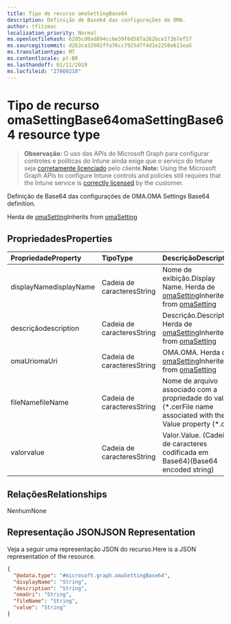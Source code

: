 ```yaml
---
title: Tipo de recurso omaSettingBase64
description: Definição de Base64 das configurações de OMA.
author: tfitzmac
localization_priority: Normal
ms.openlocfilehash: 6205cd0ad894cc6e39f6d587a262bce173b7ef57
ms.sourcegitcommit: d2b3ca32602ffa76cc7925d7f4d1e2258e611ea5
ms.translationtype: MT
ms.contentlocale: pt-BR
ms.lasthandoff: 01/11/2019
ms.locfileid: "27860218"
---
```

# <a name="omasettingbase64-resource-type"></a><span data-ttu-id="c09ea-103">Tipo de recurso omaSettingBase64</span><span class="sxs-lookup"><span data-stu-id="c09ea-103">omaSettingBase64 resource type</span></span>

> <span data-ttu-id="c09ea-104">**Observação:** O uso das APIs do Microsoft Graph para configurar controles e políticas do Intune ainda exige que o serviço do Intune seja [corretamente licenciado](https://go.microsoft.com/fwlink/?linkid=839381) pelo cliente.</span><span class="sxs-lookup"><span data-stu-id="c09ea-104">**Note:** Using the Microsoft Graph APIs to configure Intune controls and policies still requires that the Intune service is [correctly licensed](https://go.microsoft.com/fwlink/?linkid=839381) by the customer.</span></span>

<span data-ttu-id="c09ea-105">Definição de Base64 das configurações de OMA.</span><span class="sxs-lookup"><span data-stu-id="c09ea-105">OMA Settings Base64 definition.</span></span>

<span data-ttu-id="c09ea-106">Herda de [omaSetting](../resources/intune-deviceconfig-omasetting.md)</span><span class="sxs-lookup"><span data-stu-id="c09ea-106">Inherits from [omaSetting](../resources/intune-deviceconfig-omasetting.md)</span></span>

## <a name="properties"></a><span data-ttu-id="c09ea-107">Propriedades</span><span class="sxs-lookup"><span data-stu-id="c09ea-107">Properties</span></span>
|<span data-ttu-id="c09ea-108">Propriedade</span><span class="sxs-lookup"><span data-stu-id="c09ea-108">Property</span></span>|<span data-ttu-id="c09ea-109">Tipo</span><span class="sxs-lookup"><span data-stu-id="c09ea-109">Type</span></span>|<span data-ttu-id="c09ea-110">Descrição</span><span class="sxs-lookup"><span data-stu-id="c09ea-110">Description</span></span>|
|:---|:---|:---|
|<span data-ttu-id="c09ea-111">displayName</span><span class="sxs-lookup"><span data-stu-id="c09ea-111">displayName</span></span>|<span data-ttu-id="c09ea-112">Cadeia de caracteres</span><span class="sxs-lookup"><span data-stu-id="c09ea-112">String</span></span>|<span data-ttu-id="c09ea-113">Nome de exibição.</span><span class="sxs-lookup"><span data-stu-id="c09ea-113">Display Name.</span></span> <span data-ttu-id="c09ea-114">Herda de [omaSetting](../resources/intune-deviceconfig-omasetting.md)</span><span class="sxs-lookup"><span data-stu-id="c09ea-114">Inherited from [omaSetting](../resources/intune-deviceconfig-omasetting.md)</span></span>|
|<span data-ttu-id="c09ea-115">descrição</span><span class="sxs-lookup"><span data-stu-id="c09ea-115">description</span></span>|<span data-ttu-id="c09ea-116">Cadeia de caracteres</span><span class="sxs-lookup"><span data-stu-id="c09ea-116">String</span></span>|<span data-ttu-id="c09ea-117">Descrição.</span><span class="sxs-lookup"><span data-stu-id="c09ea-117">Description.</span></span> <span data-ttu-id="c09ea-118">Herda de [omaSetting](../resources/intune-deviceconfig-omasetting.md)</span><span class="sxs-lookup"><span data-stu-id="c09ea-118">Inherited from [omaSetting](../resources/intune-deviceconfig-omasetting.md)</span></span>|
|<span data-ttu-id="c09ea-119">omaUri</span><span class="sxs-lookup"><span data-stu-id="c09ea-119">omaUri</span></span>|<span data-ttu-id="c09ea-120">Cadeia de caracteres</span><span class="sxs-lookup"><span data-stu-id="c09ea-120">String</span></span>|<span data-ttu-id="c09ea-121">OMA.</span><span class="sxs-lookup"><span data-stu-id="c09ea-121">OMA.</span></span> <span data-ttu-id="c09ea-122">Herda de [omaSetting](../resources/intune-deviceconfig-omasetting.md)</span><span class="sxs-lookup"><span data-stu-id="c09ea-122">Inherited from [omaSetting](../resources/intune-deviceconfig-omasetting.md)</span></span>|
|<span data-ttu-id="c09ea-123">fileName</span><span class="sxs-lookup"><span data-stu-id="c09ea-123">fileName</span></span>|<span data-ttu-id="c09ea-124">Cadeia de caracteres</span><span class="sxs-lookup"><span data-stu-id="c09ea-124">String</span></span>|<span data-ttu-id="c09ea-125">Nome de arquivo associado com a propriedade do valor (\*.cer</span><span class="sxs-lookup"><span data-stu-id="c09ea-125">File name associated with the Value property (\*.cer</span></span> | <span data-ttu-id="c09ea-126">CRT</span><span class="sxs-lookup"><span data-stu-id="c09ea-126">\*.crt</span></span> | <span data-ttu-id="c09ea-127">p7b</span><span class="sxs-lookup"><span data-stu-id="c09ea-127">\*.p7b</span></span> | <span data-ttu-id="c09ea-128">\*. bin).</span><span class="sxs-lookup"><span data-stu-id="c09ea-128">\*.bin).</span></span>|
|<span data-ttu-id="c09ea-129">valor</span><span class="sxs-lookup"><span data-stu-id="c09ea-129">value</span></span>|<span data-ttu-id="c09ea-130">Cadeia de caracteres</span><span class="sxs-lookup"><span data-stu-id="c09ea-130">String</span></span>|<span data-ttu-id="c09ea-131">Valor.</span><span class="sxs-lookup"><span data-stu-id="c09ea-131">Value.</span></span> <span data-ttu-id="c09ea-132">(Cadeia de caracteres codificada em Base64)</span><span class="sxs-lookup"><span data-stu-id="c09ea-132">(Base64 encoded string)</span></span>|

## <a name="relationships"></a><span data-ttu-id="c09ea-133">Relações</span><span class="sxs-lookup"><span data-stu-id="c09ea-133">Relationships</span></span>
<span data-ttu-id="c09ea-134">Nenhum</span><span class="sxs-lookup"><span data-stu-id="c09ea-134">None</span></span>
## <a name="json-representation"></a><span data-ttu-id="c09ea-135">Representação JSON</span><span class="sxs-lookup"><span data-stu-id="c09ea-135">JSON Representation</span></span>
<span data-ttu-id="c09ea-136">Veja a seguir uma representação JSON do recurso.</span><span class="sxs-lookup"><span data-stu-id="c09ea-136">Here is a JSON representation of the resource.</span></span>
<!-- {
  "blockType": "resource",
  "@odata.type": "microsoft.graph.omaSettingBase64"
}
-->
``` json
{
  "@odata.type": "#microsoft.graph.omaSettingBase64",
  "displayName": "String",
  "description": "String",
  "omaUri": "String",
  "fileName": "String",
  "value": "String"
}
```



